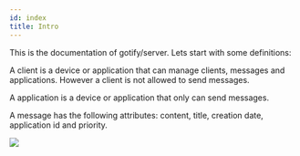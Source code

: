 ```yaml
---
id: index
title: Intro
---
```


This is the documentation of gotify/server. Lets start with some definitions:

A client is a device or application that can manage clients, messages and applications. 
However a client is not allowed to send messages.

A application is a device or application that only can send messages.

A message has the following attributes: content, title, creation date, application id and priority.

![](../img/intro.png)